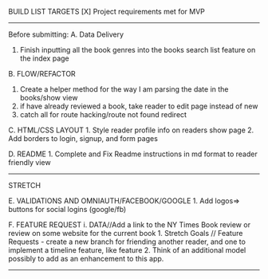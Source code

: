 BUILD LIST TARGETS
[X] Project requirements met for MVP
_____________________________
Before submitting:
A. Data Delivery
1. Finish inputting all the book genres into the books search list feature on the index page

B. FLOW/REFACTOR
 1.  Create a helper method for the way I am parsing the date in the books/show view
 2. if have already reviewed a book, take reader to edit page instead of new
 3. catch all for route hacking/route not found redirect

C. HTML/CSS LAYOUT
    1. Style reader profile info on readers show page
    2. Add borders to login, signup, and form pages
   
D. README
    1. Complete and Fix Readme instructions in md format to reader friendly view
____________________________________    
STRETCH

E. VALIDATIONS AND OMNIAUTH/FACEBOOK/GOOGLE
    1. Add logos=> buttons for social logins (google/fb)

F. FEATURE REQUEST
    i. DATA//Add a link to the NY Times Book review or review on some website for the current book
    1. Stretch Goals // Feature Requests - create a new branch for friending another reader, and one to implement a timeline feature, like feature
    2. Think of an additional model possibly to add as an enhancement to this app.
______________________________



